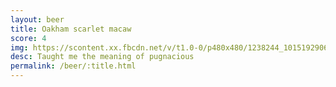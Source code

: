 ```yaml
---
layout: beer
title: Oakham scarlet macaw
score: 4
img: https://scontent.xx.fbcdn.net/v/t1.0-0/p480x480/1238244_10151929068473745_105586790_n.jpg?oh=cb1ebcc073eee40409dd5d589bd0cd0d&oe=5910964E
desc: Taught me the meaning of pugnacious
permalink: /beer/:title.html
---
```

